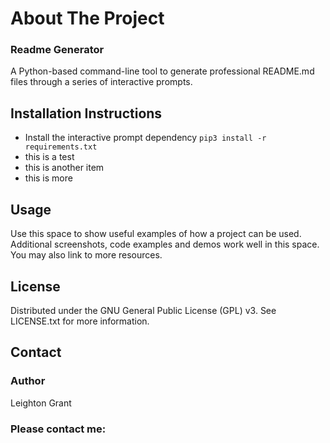 # About The Project

### Readme Generator

A Python-based command-line tool to generate professional README.md files through a series of interactive prompts.

## Installation Instructions

* Install the interactive prompt dependency `pip3 install -r requirements.txt`
* this is a test
* this is another item
* this is more


## Usage

Use this space to show useful examples of how a project can be used. Additional screenshots, code examples and demos work well in this space. You may also link to more resources.

## License

Distributed under the GNU General Public License (GPL) v3. See LICENSE.txt for more information.

## Contact

### Author

Leighton Grant

### Please contact me:


